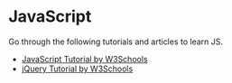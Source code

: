 # JavaScript

Go through the following tutorials and articles to learn JS.

* [JavaScript Tutorial by W3Schools](https://www.w3schools.com/js/)
* [jQuery Tutorial by W3Schools](https://www.w3schools.com/jquery/default.asp)



